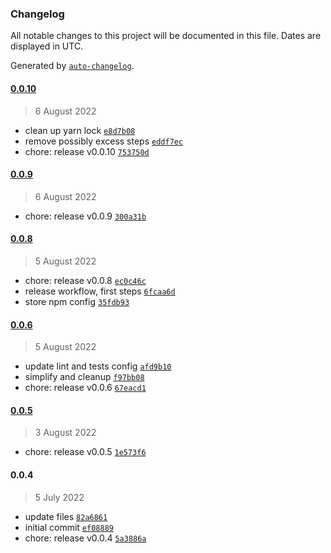 ### Changelog

All notable changes to this project will be documented in this file. Dates are displayed in UTC.

Generated by [`auto-changelog`](https://github.com/CookPete/auto-changelog).

#### [0.0.10](https://github.com/Kodaps/faker/compare/0.0.9...0.0.10)

> 6 August 2022

- clean up yarn lock [`e8d7b08`](https://github.com/Kodaps/faker/commit/e8d7b08d3240f5f1a73cb0931cfad9a7934f3575)
- remove possibly excess steps [`eddf7ec`](https://github.com/Kodaps/faker/commit/eddf7ec7afd2d8cefc7186e25589e1f7ec4931bd)
- chore: release v0.0.10 [`753750d`](https://github.com/Kodaps/faker/commit/753750d3ab17db985b78ed604a1a2d1868a6993b)

#### [0.0.9](https://github.com/Kodaps/faker/compare/0.0.8...0.0.9)

> 6 August 2022

- chore: release v0.0.9 [`300a31b`](https://github.com/Kodaps/faker/commit/300a31b322ebd1bcd5a24a957a05ff02c7b48a1c)

#### [0.0.8](https://github.com/Kodaps/faker/compare/0.0.6...0.0.8)

> 5 August 2022

- chore: release v0.0.8 [`ec0c46c`](https://github.com/Kodaps/faker/commit/ec0c46cf159477e781832fcc00ecf254617fa47f)
- release workflow, first steps [`6fcaa6d`](https://github.com/Kodaps/faker/commit/6fcaa6da68ce74d13e18b6dfe57a2b1065f273de)
- store npm config [`35fdb93`](https://github.com/Kodaps/faker/commit/35fdb93d613b94c2e061c8310577dc42d2785a66)

#### [0.0.6](https://github.com/Kodaps/faker/compare/0.0.5...0.0.6)

> 5 August 2022

- update lint and tests config [`afd9b10`](https://github.com/Kodaps/faker/commit/afd9b10a5ab81a9c4e0fe3fcb88feb1f73e4acee)
- simplify and cleanup [`f97bb08`](https://github.com/Kodaps/faker/commit/f97bb081cad263bdceb2ba405b7c71d10e79fbb0)
- chore: release v0.0.6 [`67eacd1`](https://github.com/Kodaps/faker/commit/67eacd17b70974a4a73b8eb795b4ad62eb8dc8ee)

#### [0.0.5](https://github.com/Kodaps/faker/compare/0.0.4...0.0.5)

> 3 August 2022

- chore: release v0.0.5 [`1e573f6`](https://github.com/Kodaps/faker/commit/1e573f6dceb9dc0e3e8b72675834600832194423)

#### 0.0.4

> 5 July 2022

- update files [`82a6861`](https://github.com/Kodaps/faker/commit/82a686122bba022dd415c80d94182378cba51f73)
- initial commit [`ef08889`](https://github.com/Kodaps/faker/commit/ef08889f8cc7321e73a067b7f6d571d08f101cc9)
- chore: release v0.0.4 [`5a3886a`](https://github.com/Kodaps/faker/commit/5a3886a99e8effdad27d4ce472e99feb6e4be221)

